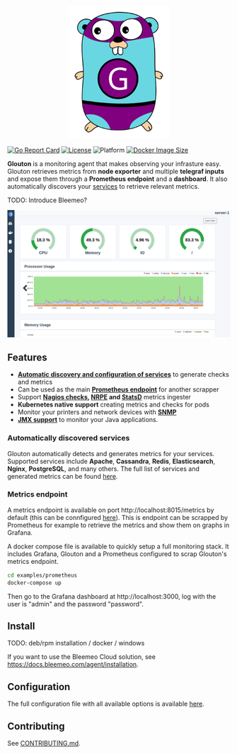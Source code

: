 <p align="center">
   <img src="logo_glouton.svg" alt="Glouton" height="300"/>
</p>

[![Go Report Card](https://goreportcard.com/badge/github.com/bleemeo/glouton)](https://goreportcard.com/report/github.com/bleemeo/glouton)
[![License](https://img.shields.io/badge/license-Apache%202.0-blue.svg)](https://github.com/bleemeo/glouton/blob/master/LICENSE)
![Platform](https://img.shields.io/badge/platform-linux%20%7C%20windows%20%7C%20macos-informational)
[![Docker Image Size](https://img.shields.io/docker/image-size/bleemeo/glouton)](https://hub.docker.com/r/bleemeo/glouton/tags)

**Glouton** is a monitoring agent that makes observing your infrasture easy. Glouton retrieves metrics from **node exporter** and multiple **telegraf inputs** and expose them through a **Prometheus endpoint** and a **dashboard**. It also automatically discovers your [services](#automatically-discovered-services) to retrieve relevant metrics.

TODO: Introduce Bleemeo?

<img src="webui/preview/dashboard.png" alt="Dashboard"/>

## Features

- [**Automatic discovery and configuration of services**](#automatically-discovered-services) to generate checks and metrics
- Can be used as the main **[Prometheus endpoint](#metrics-endpoint)** for another scrapper
- Support **[Nagios checks](https://docs.bleemeo.com/metrics-sources/custom/#reference-for-custom-check), [NRPE](https://docs.bleemeo.com/agent/configuration/#nrpeaddress) and [StatsD](https://docs.bleemeo.com/metrics-sources/statsd)** metrics ingester
- **Kubernetes native support** creating metrics and checks for pods
- Monitor your printers and network devices with [**SNMP**](https://docs.bleemeo.com/agent/snmp)
- **[JMX support](https://docs.bleemeo.com/metrics-sources/java)** to monitor your Java applications.

### Automatically discovered services

Glouton automatically detects and generates metrics for your services. Supported services include **Apache**, **Cassandra**, **Redis**, **Elasticsearch**, **Nginx**, **PostgreSQL**, and many others. The full list of services and generated metrics can be found [here](https://docs.bleemeo.com/metrics-sources/services-metrics).

### Metrics endpoint

A metrics endpoint is available on port http://localhost:8015/metrics by default (this can be connfigured [here](https://docs.bleemeo.com/agent/configuration#weblisteneraddress)). This is endpoint can be scrapped by Prometheus for example to retrieve the metrics and show them on graphs in Grafana.

A docker compose file is available to quickly setup a full monitoring stack. It includes Grafana, Glouton and a Prometheus configured to scrap Glouton's metrics endpoint.
```sh
cd examples/prometheus
docker-compose up
```

Then go to the Grafana dashboard at http://localhost:3000, log with the user is "admin" and the password "password".

## Install

TODO: deb/rpm installation / docker / windows

If you want to use the Bleemeo Cloud solution, see https://docs.bleemeo.com/agent/installation.

## Configuration

The full configuration file with all available options is available [here](https://docs.bleemeo.com/agent/configuration).

## Contributing

See [CONTRIBUTING.md](CONTRIBUTING.md).

